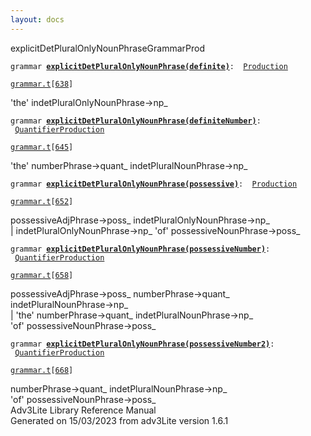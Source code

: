 ```yaml
---
layout: docs
---
```

<span class="title">explicitDetPluralOnlyNounPhrase</span><span class="type">GrammarProd</span>

`grammar `**[`explicitDetPluralOnlyNounPhrase(definite)`](../object/explicitDetPluralOnlyNounPhrase(definite).html)**` :   `[`Production`](../object/Production.html)

[`grammar.t`](../file/grammar.t.html)`[`[`638`](../source/grammar.t.html#638)`]`



'the' indetPluralOnlyNounPhrase-\>np\_  



`grammar `**[`explicitDetPluralOnlyNounPhrase(definiteNumber)`](../object/explicitDetPluralOnlyNounPhrase(definiteNumber).html)**` :   `[`QuantifierProduction`](../object/QuantifierProduction.html)

[`grammar.t`](../file/grammar.t.html)`[`[`645`](../source/grammar.t.html#645)`]`



'the' numberPhrase-\>quant\_ indetPluralNounPhrase-\>np\_  



`grammar `**[`explicitDetPluralOnlyNounPhrase(possessive)`](../object/explicitDetPluralOnlyNounPhrase(possessive).html)**` :   `[`Production`](../object/Production.html)

[`grammar.t`](../file/grammar.t.html)`[`[`652`](../source/grammar.t.html#652)`]`



possessiveAdjPhrase-\>poss\_ indetPluralOnlyNounPhrase-\>np\_  
\| indetPluralOnlyNounPhrase-\>np\_ 'of' possessiveNounPhrase-\>poss\_  



`grammar `**[`explicitDetPluralOnlyNounPhrase(possessiveNumber)`](../object/explicitDetPluralOnlyNounPhrase(possessiveNumber).html)**` :   `[`QuantifierProduction`](../object/QuantifierProduction.html)

[`grammar.t`](../file/grammar.t.html)`[`[`658`](../source/grammar.t.html#658)`]`



possessiveAdjPhrase-\>poss\_ numberPhrase-\>quant\_
indetPluralNounPhrase-\>np\_  
\| 'the' numberPhrase-\>quant\_ indetPluralNounPhrase-\>np\_  
'of' possessiveNounPhrase-\>poss\_  



`grammar `**[`explicitDetPluralOnlyNounPhrase(possessiveNumber2)`](../object/explicitDetPluralOnlyNounPhrase(possessiveNumber2).html)**` :   `[`QuantifierProduction`](../object/QuantifierProduction.html)

[`grammar.t`](../file/grammar.t.html)`[`[`668`](../source/grammar.t.html#668)`]`



numberPhrase-\>quant\_ indetPluralNounPhrase-\>np\_  
'of' possessiveNounPhrase-\>poss\_  
Adv3Lite Library Reference Manual  
Generated on 15/03/2023 from adv3Lite version 1.6.1


